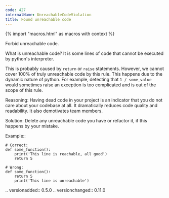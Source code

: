 ```yaml
---
code: 427
internalName: UnreachableCodeViolation
title: Found unreachable code
---
```


{% import "macros.html" as macros with context %}


Forbid unreachable code.

What is unreachable code? It is some lines of code that
cannot be executed by python's interpreter.

This is probably caused by ``return`` or ``raise`` statements.
However, we cannot cover 100% of truly unreachable code by this rule.
This happens due to the dynamic nature of python.
For example, detecting that ``1 / some_value`` would sometimes raise
an exception is too complicated and is out of the scope of this rule.

Reasoning:
    Having dead code in your project is an indicator that
    you do not care about your codebase at all.
    It dramatically reduces code quality and readability.
    It also demotivates team members.

Solution:
    Delete any unreachable code you have or refactor it,
    if this happens by your mistake.

Example::

    # Correct:
    def some_function():
        print('This line is reachable, all good')
        return 5

    # Wrong:
    def some_function():
        return 5
        print('This line is unreachable')

.. versionadded:: 0.5.0
.. versionchanged:: 0.11.0
